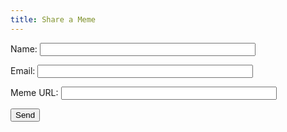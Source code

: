 ```yaml
---
title: Share a Meme
---
```


<form name="submitMeme" action="success.html" netlify>
  <p>
    <label>Name: <input type="text" name="name" size="40"></label>
  </p>
  <p>
    <label>Email: <input type="text" name="email" size="40"></label>
  </p>
  <p>
    <label>Meme URL: <input type="text" name="memeurl" size="40"></label>
  </p>
  <p>
    <button type="submit">Send</button>
  </p>
</form>


<form name="submitMeme" netlify-honeypot="bot-field" action="/succes.html" netlify>
  <p style="display:none;">
    <label>Don’t fill this out: <input name="bot-field"></label>
  </p>
</form>
